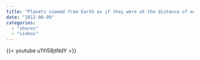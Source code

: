 ```yaml
---
title: "Planets viewed from Earth as if they were at the distance of our moon"
date: "2012-08-09"
categories:
  - "shares"
  - "videos"
---
```


{{< youtube u1Yi58jtNdY >}}
